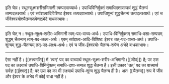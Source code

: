 इति चेन्न। स्थूलसूक्ष्मशरीराभिमानी त्वम्पदवाच्यार्थः। उपाधिविनिर्मुक्तं समाधिदशासम्पन्नं शुद्धं चैतन्यं त्वम्पदलक्ष्यार्थः। एवं सर्वज्ञत्वादिविशिष्ट ईश्वरः तत्पदवाच्यार्थः। उपाधिशून्यं शुद्धचैतन्यं तत्पदलक्ष्यार्थः। एवं च जीवेश्वरयोश्चैतन्यरूपेणाऽभेदे बाधकाभावः।

---

इति चेत् न। स्थूल-सूक्ष्म-शरीर-अभिमानी त्वम्-पद-वाच्य-अर्थः। उपाधि-विनिर्मुक्तम् समाधि-दशा-सम्पन्नम् शुद्धम् चैतन्यम् त्वम्-पद-लक्ष्य-अर्थः। एवम् सर्वज्ञत्व-आदि-विशिष्टः ईश्वरः तत्-पद-वाच्य-अर्थः। उपाधि-शून्यम् शुद्ध-चैतन्यम् तत्-पद-लक्ष्य-अर्थः। एवं च जीव-ईश्वरयोः चैतन्य-रूपेण अभेदे बाधकाभावः।

---

ऐसा नहीं है। [[तत्त्वमसि]] में 'त्वम्' पद का वाच्यार्थ  स्थूल-सूक्ष्म-शरीर-अभिमानी ([[जीव]]) है; पर उस पद का लक्ष्यार्थ उपाधि-विनिर्मुक्तम् समाधि-दशा-सम्पन्न शुद्ध चैतन्य है। इसी प्रकार 'तत्' पद का वाच्यार्थ सर्वज्ञ [[ईश्वर]] है; पर उस पद का भी लक्ष्यार्थ उपाधि-शून्य शुद्ध चैतन्य ही है। अतः [[चैतन्य]] रूप में जीव और ईश्वर के अभेद में कोई बाधा नहीं है।